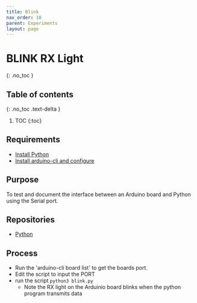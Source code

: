 ```yaml
---
title: Blink
nav_order: 10
parent: Experiments
layout: page
---
```


# BLINK RX Light 
{: .no_toc }

## Table of contents
{: .no_toc .text-delta }

1. TOC
{:toc}

## Requirements

* [Install Python](/python)
* [Install arduino-cli and configure](/arduino.md)

## Purpose

To test and document the interface between an Arduino board and Python using the Serial port.

## Repositories
* [Python]( https://github.com/sfawcett123/dcc/tree/main/python/blink)

## Process

* Run the 'arduino-cli board list' to get the boards port.
* Edit the script to input the PORT
* run the script `python3 blink.py`
	*  Note the RX light on the Arduinio board blinks when the python program transmits data
	
